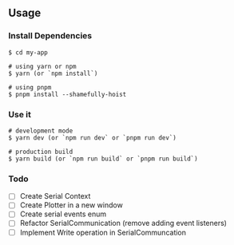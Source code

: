
## Usage

### Install Dependencies

```
$ cd my-app

# using yarn or npm
$ yarn (or `npm install`)

# using pnpm
$ pnpm install --shamefully-hoist
```

### Use it

```
# development mode
$ yarn dev (or `npm run dev` or `pnpm run dev`)

# production build
$ yarn build (or `npm run build` or `pnpm run build`)
```

### Todo
-[ ] Create Serial Context
-[ ] Create Plotter in a new window 
-[ ] Create serial events enum
-[ ] Refactor SerialCommunication (remove adding event listeners)
-[ ] Implement Write operation in SerialCommuncation
